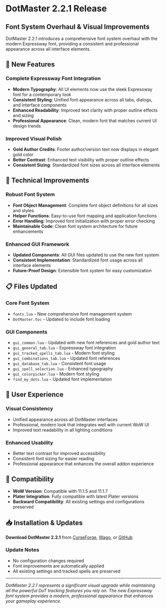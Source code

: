 # DotMaster 2.2.1 Release

## Font System Overhaul & Visual Improvements

DotMaster 2.2.1 introduces a comprehensive font system overhaul with the modern Expressway font, providing a consistent and professional appearance across all interface elements.

## 🎨 New Features

### **Complete Expressway Font Integration**
- **Modern Typography**: All UI elements now use the sleek Expressway font for a contemporary look
- **Consistent Styling**: Unified font appearance across all tabs, dialogs, and interface components
- **Enhanced Readability**: Improved text clarity with proper outline effects and sizing
- **Professional Appearance**: Clean, modern font that matches current UI design trends

### **Improved Visual Polish**
- **Gold Author Credits**: Footer author/version text now displays in elegant gold color
- **Better Contrast**: Enhanced text visibility with proper outline effects
- **Consistent Sizing**: Standardized font sizes across all interface elements

## 🔧 Technical Improvements

### **Robust Font System**
- **Font Object Management**: Complete font object definitions for all sizes and styles
- **Helper Functions**: Easy-to-use font mapping and application functions
- **Error Handling**: Improved font initialization with proper error checking
- **Maintainable Code**: Clean font system architecture for future enhancements

### **Enhanced GUI Framework**
- **Updated Components**: All GUI files updated to use the new font system
- **Consistent Implementation**: Standardized font usage across all interface elements
- **Future-Proof Design**: Extensible font system for easy customization

## 📋 Files Updated

### **Core Font System**
- `fonts.lua` - New comprehensive font management system
- `DotMaster.toc` - Updated to include font loading

### **GUI Components**
- `gui_common.lua` - Updated with new font references and gold author text
- `gui_general_tab.lua` - Expressway font integration
- `gui_tracked_spells_tab.lua` - Modern font styling
- `gui_combinations_tab.lua` - Updated font references
- `gui_database_tab.lua` - Consistent font usage
- `gui_spell_selection.lua` - Enhanced typography
- `gui_colorpicker.lua` - Modern font styling
- `find_my_dots.lua` - Updated font implementation

## 🎯 User Experience

### **Visual Consistency**
- Unified appearance across all DotMaster interfaces
- Professional, modern look that integrates well with current WoW UI
- Improved text readability in all lighting conditions

### **Enhanced Usability**
- Better text contrast for improved accessibility
- Consistent font sizing for easier reading
- Professional appearance that enhances the overall addon experience

## 🔄 Compatibility

- **WoW Version**: Compatible with 11.1.5 and 11.1.7
- **Plater Integration**: Fully compatible with latest Plater versions
- **Backward Compatibility**: All existing settings and configurations preserved

## 📥 Installation & Updates

**Download DotMaster 2.2.1** from [CurseForge](https://www.curseforge.com/wow/addons/dotmaster), [Wago](https://addons.wago.io/addons/dotmaster), or [GitHub](https://github.com/jervaise/DotMaster/releases)

### **Update Notes**
- No configuration changes required
- Font improvements are automatically applied
- All existing settings and tracked spells are preserved

---

*DotMaster 2.2.1 represents a significant visual upgrade while maintaining all the powerful DoT tracking features you rely on. The new Expressway font system provides a modern, professional appearance that enhances your gameplay experience.* 